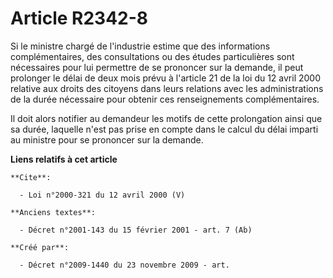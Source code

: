# Article R2342-8

Si le ministre chargé de l'industrie estime que des informations complémentaires, des consultations ou des études
particulières sont nécessaires pour lui permettre de se prononcer sur la demande, il peut prolonger le délai de deux mois
prévu à l'article 21 de la loi du 12 avril 2000 relative aux droits des citoyens dans leurs relations avec les
administrations de la durée nécessaire pour obtenir ces renseignements complémentaires. 

Il doit alors notifier au demandeur les motifs de cette prolongation ainsi que sa durée, laquelle n'est pas prise en compte
dans le calcul du délai imparti au ministre pour se prononcer sur la demande.

**Liens relatifs à cet article**

	**Cite**:

	  - Loi n°2000-321 du 12 avril 2000 (V)

	**Anciens textes**:

	  - Décret n°2001-143 du 15 février 2001 - art. 7 (Ab)

	**Créé par**:

	  - Décret n°2009-1440 du 23 novembre 2009 - art.
